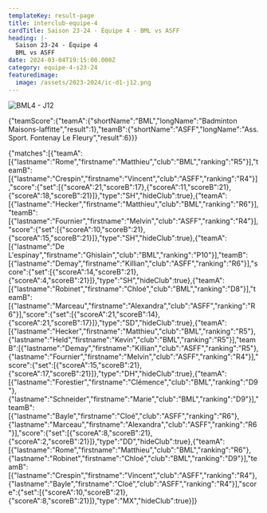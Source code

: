 ```yaml
---
templateKey: result-page
title: interclub-equipe-4
cardTitle: Saison 23-24 - Équipe 4 - BML vs ASFF 
heading: |-
  Saison 23-24 - Équipe 4
  BML vs ASFF
date: 2024-03-04T19:15:00.000Z
category: equipe-4-s23-24
featuredimage:
  image: /assets/2023-2024/ic-d1-j12.png
---
```

![](/assets/2023-2024/ic-d1-j12.png "BML4 - J12")

<teamscoreboard>{"teamScore":{"teamA":{"shortName":"BML","longName":"Badminton Maisons-laffitte","result":1},"teamB":{"shortName":"ASFF","longName":"Ass. Sport. Fontenay Le Fleury","result":6}}}</teamscoreboard>

<scoreboard>{"matches":[{"teamA":[{"lastname":"Rome","firstname":"Matthieu","club":"BML","ranking":"R5"}],"teamB":[{"lastname":"Crespin","firstname":"Vincent","club":"ASFF","ranking":"R4"}],"score":{"set":[{"scoreA":21,"scoreB":17},{"scoreA":11,"scoreB":21},{"scoreA":18,"scoreB":21}]},"type":"SH","hideClub":true},{"teamA":[{"lastname":"Hecker","firstname":"Matthieu","club":"BML","ranking":"R6"}],"teamB":[{"lastname":"Fournier","firstname":"Melvin","club":"ASFF","ranking":"R4"}],"score":{"set":[{"scoreA":10,"scoreB":21},{"scoreA":15,"scoreB":21}]},"type":"SH","hideClub":true},{"teamA":[{"lastname":"De L'espinay","firstname":"Ghislain","club":"BML","ranking":"P10"}],"teamB":[{"lastname":"Demay","firstname":"Killian","club":"ASFF","ranking":"R6"}],"score":{"set":[{"scoreA":14,"scoreB":21},{"scoreA":4,"scoreB":21}]},"type":"SH","hideClub":true},{"teamA":[{"lastname":"Robinet","firstname":"Chloé","club":"BML","ranking":"D8"}],"teamB":[{"lastname":"Marceau","firstname":"Alexandra","club":"ASFF","ranking":"R6"}],"score":{"set":[{"scoreA":21,"scoreB":14},{"scoreA":21,"scoreB":17}]},"type":"SD","hideClub":true},{"teamA":[{"lastname":"Hecker","firstname":"Matthieu","club":"BML","ranking":"R5"},{"lastname":"Held","firstname":"Kevin","club":"BML","ranking":"R5"}],"teamB":[{"lastname":"Demay","firstname":"Killian","club":"ASFF","ranking":"R5"},{"lastname":"Fournier","firstname":"Melvin","club":"ASFF","ranking":"R4"}],"score":{"set":[{"scoreA":15,"scoreB":21},{"scoreA":17,"scoreB":21}]},"type":"DH","hideClub":true},{"teamA":[{"lastname":"Forestier","firstname":"Clémence","club":"BML","ranking":"D9"},{"lastname":"Schneider","firstname":"Marie","club":"BML","ranking":"D9"}],"teamB":[{"lastname":"Bayle","firstname":"Cloé","club":"ASFF","ranking":"R6"},{"lastname":"Marceau","firstname":"Alexandra","club":"ASFF","ranking":"R6"}],"score":{"set":[{"scoreA":8,"scoreB":21},{"scoreA":2,"scoreB":21}]},"type":"DD","hideClub":true},{"teamA":[{"lastname":"Rome","firstname":"Matthieu","club":"BML","ranking":"R6"},{"lastname":"Robinet","firstname":"Chloé","club":"BML","ranking":"D9"}],"teamB":[{"lastname":"Crespin","firstname":"Vincent","club":"ASFF","ranking":"R4"},{"lastname":"Bayle","firstname":"Cloé","club":"ASFF","ranking":"R4"}],"score":{"set":[{"scoreA":10,"scoreB":21},{"scoreA":8,"scoreB":21}]},"type":"MX","hideClub":true}]}</scoreboard>